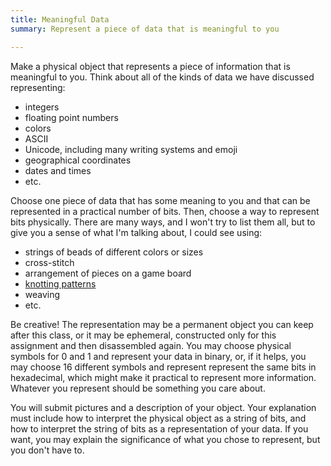 ```yaml
---
title: Meaningful Data
summary: Represent a piece of data that is meaningful to you

---
```


Make a physical object that represents a piece of information that
is meaningful to you. Think about all of the kinds of data we have
discussed representing:

* integers
* floating point numbers
* colors
* ASCII
* Unicode, including many writing systems and emoji
* geographical coordinates
* dates and times
* etc.

Choose one piece of data that has some meaning to you and that can be
represented in a practical number of bits. Then, choose a way to represent
bits physically. There are many ways, and I won't try to list them all,
but to give you a sense of what I'm talking about, I could see using:

* strings of beads of different colors or sizes
* cross-stitch
* arrangement of pieces on a game board
* [knotting patterns](https://en.wikipedia.org/wiki/Quipu)
* weaving
* etc.

Be creative! The representation may be a permanent object you can
keep after this class, or it may be ephemeral, constructed only for
this assignment and then disassembled again. You may choose physical
symbols for 0 and 1 and represent your data in binary, or, if it helps,
you may choose 16 different symbols and represent represent the same
bits in hexadecimal, which might make it practical to represent more
information. Whatever you represent should be something you care about.

You will submit pictures and a description of your object. Your
explanation must include how to interpret the physical object as a string
of bits, and how to interpret the string of bits as a representation
of your data. If you want, you may explain the significance of what you
chose to represent, but you don't have to.

